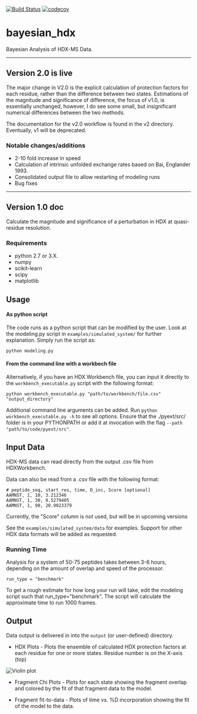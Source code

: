 [![Build Status](https://github.com/salilab/bayesian_hdx/workflows/build/badge.svg?branch=main)](https://github.com/salilab/bayesian_hdx/actions?query=workflow%3Abuild)
[![codecov](https://codecov.io/gh/salilab/bayesian_hdx/branch/main/graph/badge.svg)](https://codecov.io/gh/salilab/bayesian_hdx)

# bayesian_hdx
Bayesian Analysis of HDX-MS Data. 

----------------------
## Version 2.0 is live
The major change in V2.0 is the explicit calculation of protection factors for each residue, rather than the difference between two states. Estimations of the magnitude and significance of difference, the focus of v1.0, is essentially unchanged, however, I do see some small, but insignificant numerical differences between the two methods. 

The documentation for the v2.0 workflow is found in the v2 directory.  Eventually, v1 will be deprecated.  

### Notable changes/additions
* 2-10 fold increase in speed
* Calculation of intrinsic unfolded exchange rates based on Bai, Englander 1993.
* Consolidated output file to allow restarting of modeling runs
* Bug fixes
----------------------

## Version 1.0 doc

Calculate the magnitude and significance of a perturbation in HDX at quasi-residue resolution.

### Requirements
* python 2.7 or 3.X. 
* numpy
* scikit-learn
* scipy
* matplotlib

## Usage

#### As python script
The code runs as a python script that can be modified by the user.  Look at the modeling.py script in `examples/simulated_system/` for further explanation.  Simply run the script as: 
```
python modeling.py
```
#### From the command line with a workbech file
Alternatively, if you have an HDX Workbench file, you can input it directly to the `workbench_executable.py` script with the following format:
```
python workbench_executable.py "path/to/workbench/file.csv" "output_directory"
```
Additional command line arguments can be added. Run `python workbench_executable.py -h` to see all options.  Ensure that the ./pyext/src/ folder is in your PYTHONPATH or add it at invocation with the flag `--path "path/to/code/pyext/src"`.

## Input Data
HDX-MS data can read directly from the output .csv file from HDXWorkbench.

Data can also be read from a .csv file with the following format:
```
# peptide_seq, start_res, time, D_inc, Score [optional] 
AAMNST, 1, 10, 3.212346
AAMNST, 1, 30, 8.5279405
AAMNST, 1, 90, 20.9023379
```
Currently, the "Score" column is not used, but will be in upcoming versions

See the `examples/simulated_system/data` for examples.  Support for other HDX data formats will be added as requested.

### Running Time
Analysis for a system of 50-75 peptides takes between 3-6 hours, depending on the amount of overlap and speed of the processor.
```
run_type = "benchmark"
```
To get a rough estimate for how long your run will take, edit the modeling script such that run_type="benchmark". The script will calculate the approximate time to run 1000 frames.


## Output
Data output is delivered in into the `output` (or user-defined) directory. 

* HDX Plots - Plots the ensemble of calculated HDX protection factors at each residue for one or more states. Residue number is on the X-axis (top) 

![Violin plot](img/violins.png)

* Fragment Chi Plots - Plots for each state showing the fragment overlap and colored by the fit of that fragment data to the model.

* Fragment fit-to-data - Plots of time vs. %D incorporation showing the fit of the model to the data.
